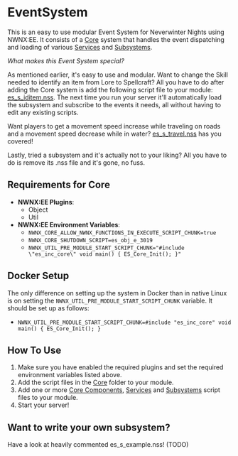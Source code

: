 # EventSystem
This is an easy to use modular Event System for Neverwinter Nights using NWNX:EE. It consists of a [Core](https://github.com/Daztek/EventSystem/tree/master/Core) system that handles the event dispatching and loading of various [Services](https://github.com/Daztek/EventSystem/tree/master/Services) and [Subsystems](https://github.com/Daztek/EventSystem/tree/master/Subsystems).

*What makes this Event System special?*

As mentioned earlier, it's easy to use and modular. Want to change the Skill needed to identify an item from Lore to Spellcraft? All you have to do after adding the Core system is add the following script file to your module: [es_s_iditem.nss](https://github.com/Daztek/EventSystem/blob/master/Components/Subsystems/es_s_iditem.nss). The next time you run your server it'll automatically load the subsystem and subscribe to the events it needs, all without having to edit any existing scripts.

Want players to get a movement speed increase while traveling on roads and a movement speed decrease while in water? [es_s_travel.nss](https://github.com/Daztek/EventSystem/blob/master/Components/Subsystems/es_s_travel.nss) has you covered!

Lastly, tried a subsystem and it's actually not to your liking? All you have to do is remove its .nss file and it's gone, no fuss.

## Requirements for Core
- **NWNX:EE Plugins**: 
  - Object
  - Util
- **NWNX:EE Environment Variables**:
  - `NWNX_CORE_ALLOW_NWNX_FUNCTIONS_IN_EXECUTE_SCRIPT_CHUNK=true`
  - `NWNX_CORE_SHUTDOWN_SCRIPT=es_obj_e_3019`
  - `NWNX_UTIL_PRE_MODULE_START_SCRIPT_CHUNK="#include \"es_inc_core\" void main() { ES_Core_Init(); }"`

## Docker Setup
The only difference on setting up the system in Docker than in native Linux is on setting the `NWNX_UTIL_PRE_MODULE_START_SCRIPT_CHUNK` variable. It should be set up as follows:
  - `NWNX_UTIL_PRE_MODULE_START_SCRIPT_CHUNK=#include "es_inc_core" void main() { ES_Core_Init(); }`

## How To Use
1) Make sure you have enabled the required plugins and set the required environment variables listed above.
2) Add the script files in the [Core](https://github.com/Daztek/EventSystem/tree/master/Core) folder to your module.
3) Add one or more [Core Components](https://github.com/Daztek/EventSystem/tree/master/Components/Core), [Services](https://github.com/Daztek/EventSystem/tree/master/Components/Services) and [Subsystems](https://github.com/Daztek/EventSystem/tree/master/Components/Subsystems) script files to your module.
4) Start your server!

## Want to write your own subsystem?
Have a look at heavily commented es_s_example.nss! (TODO)
